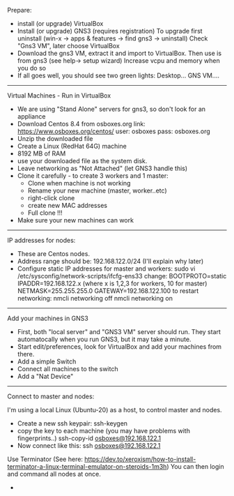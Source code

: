 
Prepare:
  - install (or upgrade) VirtualBox
  - Install (or upgrade) GNS3 (requires registration)
    To upgrade first uninstall (win-x -> apps & features -> find gns3 -> uninstall)
    Check "Gns3 VM", later choose VirtualBox
  - Download the gns3 VM, extract it and import to VirtualBox.
    Then use is from gns3 (see help-> setup wizard)
    Increase vcpu and memory when you do so
  - If all goes well, you should see two green lights:
        Desktop...
        GNS VM....


 


--------------------------------------------

Virtual Machines - Run in VirtualBox
  - We are using "Stand Alone" servers for gns3, so don't look for an appliance
  - Download Centos 8.4 from osboxes.org 
    link: https://www.osboxes.org/centos/
    user: osboxes pass: osboxes.org
  - Unzip the downloaded file
  - Create a Linux (RedHat 64G) machine
  - 8192 MB of RAM
  - use your downloaded file as the system disk.
  - Leave networking as "Not Attached" (let GNS3 handle this)
  - Clone it carefully - to create 3 workers and 1 master:
     - Clone when machine is not working
     - Rename your new machine (master, worker..etc)
     - right-click clone
     - create new MAC addresses
     - Full clone !!!
  - Make sure your new machines can work

--------------------------------------------

IP addresses for nodes:
- These are Centos nodes.
- Address range should be: 192.168.122.0/24  (I'll explain why later)
- Configure static IP addresses for master and workers:
   sudo vi /etc/sysconfig/network-scripts/ifcfg-ens33
   change:
	BOOTPROTO=static
	IPADDR=192.168.122.x (where x is 1,2,3 for workers, 10 for master)
	NETMASK=255.255.255.0
	GATEWAY=192.168.122.100
   to restart networking:
	nmcli networking off
	nmcli networking on

--------------------------------------------
  Add your machines in GNS3

  - First, both "local server" and "GNS3 VM" server should run.
    They start automatocally when you run GNS3, but it may take a minute.
  - Start edit/preferences, look for VirtualBox and add your machines from there.
  - Add a simple Switch
  - Connect all machines to the switch
  - Add a "Nat Device"

-------------------------------------------


Connect to master and nodes:

I'm using a local Linux (Ubuntu-20) as a host, to control master and nodes.

   - Create a new ssh keypair: 
          ssh-keygen 
   - copy the key to each machine (you may have problems with fingerprints..)
          ssh-copy-id osboxes@192.168.122.1
   - Now connect like this:
          ssh osboxes@192.168.122.1

Use Terminator (See here: https://dev.to/xeroxism/how-to-install-terminator-a-linux-terminal-emulator-on-steroids-1m3h)
You can then login and command all nodes at once.

-

     